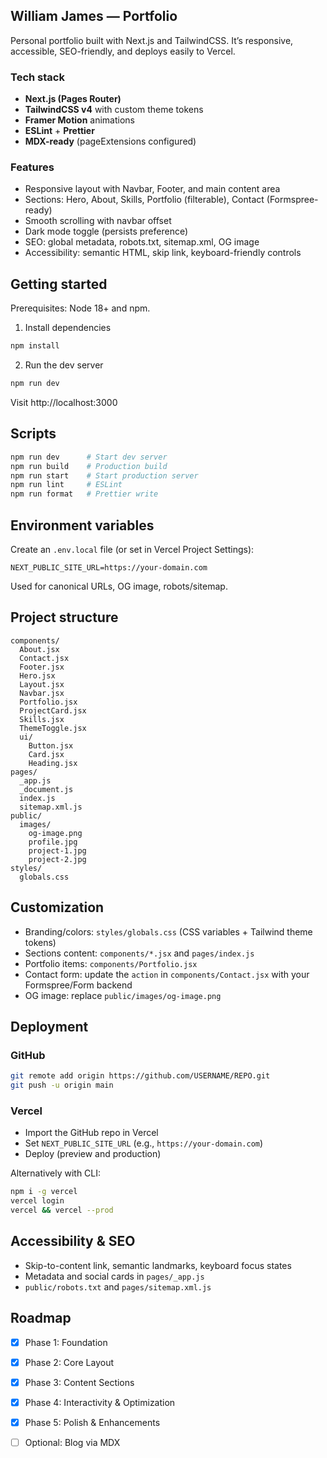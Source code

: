 ## William James — Portfolio

Personal portfolio built with Next.js and TailwindCSS. It’s responsive, accessible, SEO-friendly, and deploys easily to Vercel.

### Tech stack
- **Next.js (Pages Router)**
- **TailwindCSS v4** with custom theme tokens
- **Framer Motion** animations
- **ESLint** + **Prettier**
- **MDX-ready** (pageExtensions configured)

### Features
- Responsive layout with Navbar, Footer, and main content area
- Sections: Hero, About, Skills, Portfolio (filterable), Contact (Formspree-ready)
- Smooth scrolling with navbar offset
- Dark mode toggle (persists preference)
- SEO: global metadata, robots.txt, sitemap.xml, OG image
- Accessibility: semantic HTML, skip link, keyboard-friendly controls

## Getting started
Prerequisites: Node 18+ and npm.

1) Install dependencies
```bash
npm install
```

2) Run the dev server
```bash
npm run dev
```
Visit http://localhost:3000

## Scripts
```bash
npm run dev      # Start dev server
npm run build    # Production build
npm run start    # Start production server
npm run lint     # ESLint
npm run format   # Prettier write
```

## Environment variables
Create an `.env.local` file (or set in Vercel Project Settings):
```
NEXT_PUBLIC_SITE_URL=https://your-domain.com
```
Used for canonical URLs, OG image, robots/sitemap.

## Project structure
```
components/
  About.jsx
  Contact.jsx
  Footer.jsx
  Hero.jsx
  Layout.jsx
  Navbar.jsx
  Portfolio.jsx
  ProjectCard.jsx
  Skills.jsx
  ThemeToggle.jsx
  ui/
    Button.jsx
    Card.jsx
    Heading.jsx
pages/
  _app.js
  _document.js
  index.js
  sitemap.xml.js
public/
  images/
    og-image.png
    profile.jpg
    project-1.jpg
    project-2.jpg
styles/
  globals.css
```

## Customization
- Branding/colors: `styles/globals.css` (CSS variables + Tailwind theme tokens)
- Sections content: `components/*.jsx` and `pages/index.js`
- Portfolio items: `components/Portfolio.jsx`
- Contact form: update the `action` in `components/Contact.jsx` with your Formspree/Form backend
- OG image: replace `public/images/og-image.png`

## Deployment
### GitHub
```bash
git remote add origin https://github.com/USERNAME/REPO.git
git push -u origin main
```

### Vercel
- Import the GitHub repo in Vercel
- Set `NEXT_PUBLIC_SITE_URL` (e.g., `https://your-domain.com`)
- Deploy (preview and production)

Alternatively with CLI:
```bash
npm i -g vercel
vercel login
vercel && vercel --prod
```

## Accessibility & SEO
- Skip-to-content link, semantic landmarks, keyboard focus states
- Metadata and social cards in `pages/_app.js`
- `public/robots.txt` and `pages/sitemap.xml.js`

## Roadmap
- [x] Phase 1: Foundation
- [x] Phase 2: Core Layout
- [x] Phase 3: Content Sections
- [x] Phase 4: Interactivity & Optimization
- [x] Phase 5: Polish & Enhancements
- [ ] Optional: Blog via MDX

